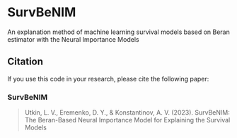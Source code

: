 # SurvBeNIM

An explanation method of machine learning survival models based on Beran estimator with the Neural Importance Models

## Citation

If you use this code in your research, please cite the following paper:

### SurvBeNIM

> Utkin, L. V., Eremenko, D. Y., & Konstantinov, A. V. (2023).
> SurvBeNIM: The Beran-Based Neural Importance Model for Explaining the Survival Models

